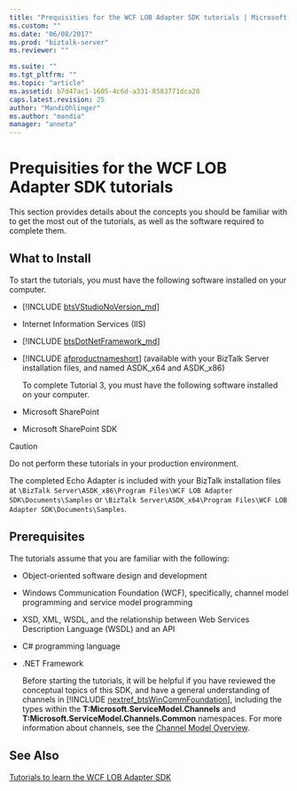 ```yaml
---
title: "Prequisities for the WCF LOB Adapter SDK tutorials | Microsoft Docs"
ms.custom: ""
ms.date: "06/08/2017"
ms.prod: "biztalk-server"
ms.reviewer: ""

ms.suite: ""
ms.tgt_pltfrm: ""
ms.topic: "article"
ms.assetid: b7d47ac1-1605-4c6d-a331-8583771dca28
caps.latest.revision: 25
author: "MandiOhlinger"
ms.author: "mandia"
manager: "anneta"
---
```

# Prequisities for the WCF LOB Adapter SDK tutorials
This section provides details about the concepts you should be familiar with to get the most out of the tutorials, as well as the software required to complete them.  

## What to Install  
 To start the tutorials, you must have the following software installed on your computer.  

- [!INCLUDE [btsVStudioNoVersion_md](../../includes/btsvstudionoversion-md.md)]


- Internet Information Services (IIS)  

- [!INCLUDE [btsDotNetFramework_md](../../includes/btsdotnetframework-md.md)]


- [!INCLUDE [afproductnameshort](../../includes/afproductnameshort-md.md)] (available with your BizTalk Server installation files, and named ASDK_x64 and ASDK_x86)  

  To complete Tutorial 3, you must have the following software installed on your computer.  

- Microsoft SharePoint  

- Microsoft SharePoint SDK  

> [!CAUTION]
>  Do not perform these tutorials in your production environment.  

The completed Echo Adapter is included with your BizTalk installation files at `\BizTalk Server\ASDK_x86\Program Files\WCF LOB Adapter SDK\Documents\Samples` or `\BizTalk Server\ASDK_x64\Program Files\WCF LOB Adapter SDK\Documents\Samples`.

## Prerequisites  
 The tutorials assume that you are familiar with the following:  

- Object-oriented software design and development  

- Windows Communication Foundation (WCF), specifically, channel model programming and service model programming  

- XSD, XML, WSDL, and the relationship between Web Services Description Language (WSDL) and an API  

- C# programming language  

- .NET Framework  

  Before starting the tutorials, it will be helpful if you have reviewed the conceptual topics of this SDK, and have a general understanding of channels in [!INCLUDE [nextref_btsWinCommFoundation](../../includes/nextref-btswincommfoundation-md.md)], including the types within the <strong>T:Microsoft.ServiceModel.Channels</strong> and <strong>T:Microsoft.ServiceModel.Channels.Common</strong> namespaces.  For more information about channels, see the [Channel Model Overview](https://msdn.microsoft.com/library/ms729840.aspx).  

## See Also  
 [Tutorials to learn the WCF LOB Adapter SDK](../../adapters-and-accelerators/wcf-lob-adapter-sdk/tutorials-to-learn-the-wcf-lob-adapter-sdk.md)